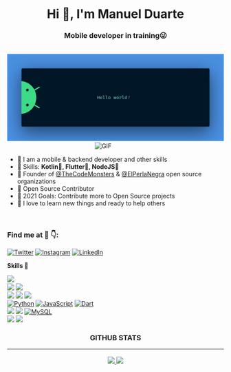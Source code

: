 <h1 align="center">Hi 👋, I'm Manuel Duarte</h1>
<h3 align="center">Mobile developer in training😜</h3>

<br>

<img src="https://raw.githubusercontent.com/manuelduarte077/manuelduarte077/main/resources/banner.png" alt="Hello world">

<br>

<img align="right" alt="GIF" src="https://media.giphy.com/media/xUA7bdpLxQhsSQdyog/giphy.gif" width="300px"  />

<br>

* 💬 I am a mobile & backend developer and other skills
* 🌱 Skills: **Kotlin💜, Flutter💙, NodeJS💚**
* 🚀 Founder of [@TheCodeMonsters](https://github.com/TheCodeMonsters) & [@ElPerlaNegra](https://github.com/elperlanegra) open source organizations
* 📝 Open Source Contributor
* 🥅 2021 Goals: Contribute more to Open Source projects
* 🌱 I love to learn new things and ready to help others

<br>

### Find me at 🤖 👇:
[![Twitter](https://img.shields.io/badge/Twitter-@manuelduarte077-1DA1F2?style=for-the-badge&logo=twitter&logoColor=white&labelColor=101010)](https://twitter.com/manuelduarte077)
[![Instagram](https://img.shields.io/badge/Instagram-@manuelduarte077-E4405F?style=for-the-badge&logo=instagram&logoColor=white&labelColor=101010)](https://instagram.com/manuelduarte077)
[![LinkedIn](https://img.shields.io/badge/LinkedIn-manuelduarte077-0077B5?style=for-the-badge&logo=linkedin&logoColor=white&labelColor=101010)](https://www.linkedin.com/in/manuelduarte077)

**Skills 🚀**

[![](https://img.shields.io/badge/React-5ed4f4?style=for-the-badge&logo=react&logoColor=22272E&labelColor=f0f0f0)](https://reactjs.org/)
</br>
[![](https://img.shields.io/badge/kotlin-766DB2?style=for-the-badge&logo=kotlin&logoColor=22272E&labelColor=f0f0f0)](https://flutter.dev/)
[![](https://img.shields.io/badge/flutter-3399ff?style=for-the-badge&logo=flutter&logoColor=22272E&labelColor=f0f0f0)](https://flutter.dev/)
</br>
[![](https://img.shields.io/badge/NodeJS-306E17?style=for-the-badge&logo=node.js&logoColor=22272E&labelColor=f0f0f0&)](https://nodejs.org/)
[![](https://img.shields.io/badge/NestJS-E0374E?style=for-the-badge&logo=nestjs&logoColor=22272E&labelColor=f0f0f0)](https://nestjs.com/)
[![](https://img.shields.io/badge/Django-092e20?style=for-the-badge&logo=django&logoColor=22272E&labelColor=f0f0f0)](https://django.com/)
</br>
[![Python](https://img.shields.io/badge/Python-306998?style=for-the-badge&logo=Python&logoColor=22272E&labelColor=f0f0f0)]()
[![JavaScript](https://img.shields.io/badge/JavaScript-F7DF1E?style=for-the-badge&logo=javascript&logoColor=22272E&labelColor=f0f0f0)]()
[![Dart](https://img.shields.io/badge/DART-306998?style=for-the-badge&logo=DART&logoColor=22272E&labelColor=f0f0f0)]()
</br>
[![](https://img.shields.io/badge/Mongodb-53A34E?style=for-the-badge&logo=mongodb&logoColor=22272E&labelColor=f0f0f0)](https://www.mongodb.com/)
[![](https://img.shields.io/badge/Firebase-F5A741?style=for-the-badge&logo=firebase&logoColor=22272E&labelColor=f0f0f0)](https://firebase.google.com/)
[![MySQL](https://img.shields.io/badge/MySQL-4479A1?style=for-the-badge&logo=mysql&logoColor=22272E&labelColor=f0f0f0)]()
</br>
[![](https://img.shields.io/badge/docker-022D66?style=for-the-badge&logo=docker&logoColor=22272E&labelColor=f0f0f0)](https://aws.amazon.com/)
[![](https://img.shields.io/badge/aws-e16133?style=for-the-badge&logo=amazon&logoColor=22272E&labelColor=f0f0f0)](https://aws.amazon.com/)


<h3 align="center">GITHUB STATS<hr/></h3>

<p align="center">
  <a href="https://github.com/manuelduarte077">
    <img height="180em" src="https://github-readme-stats-eight-theta.vercel.app/api?username=manuelduarte077&show_icons=true&theme=dracula&include_all_commits=true&count_private=true"/>
    <img height="180em" src="https://github-readme-stats-eight-theta.vercel.app/api/top-langs/?username=manuelduarte077&layout=compact&langs_count=8&theme=dracula"/>
  </a>  
</p>
